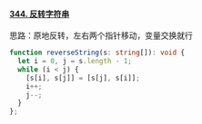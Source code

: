 #### [344. 反转字符串](https://leetcode-cn.com/problems/reverse-string/)

思路：原地反转，左右两个指针移动，变量交换就行

```typescript
function reverseString(s: string[]): void {
  let i = 0, j = s.length - 1;
  while (i < j) {
    [s[i], s[j]] = [s[j], s[i]];
    i++;
    j--;
  }
};
```

